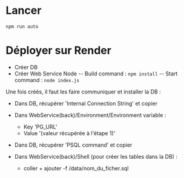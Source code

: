 # Lancer
`npm run auto`

# Déployer sur Render 
- Créer DB
- Créer Web Service Node
-- Build command : `npm install`
-- Start command : `node index.js`

Une fois créés, il faut les faire communiquer et installer la DB :
- Dans DB, récupérer 'Internal Connection String' et copier
- Dans WebService(back)/Environment/Environment variable : 
  - Key 'PG_URL'
  - Value '(valeur récupérée à l'étape 1)'

- Dans DB, récupérer 'PSQL command' et copier
- Dans WebService(back)/Shell (pour créer les tables dans la DB) : 
  - coller + ajouter -f /data/nom_du_ficher.sql
  
